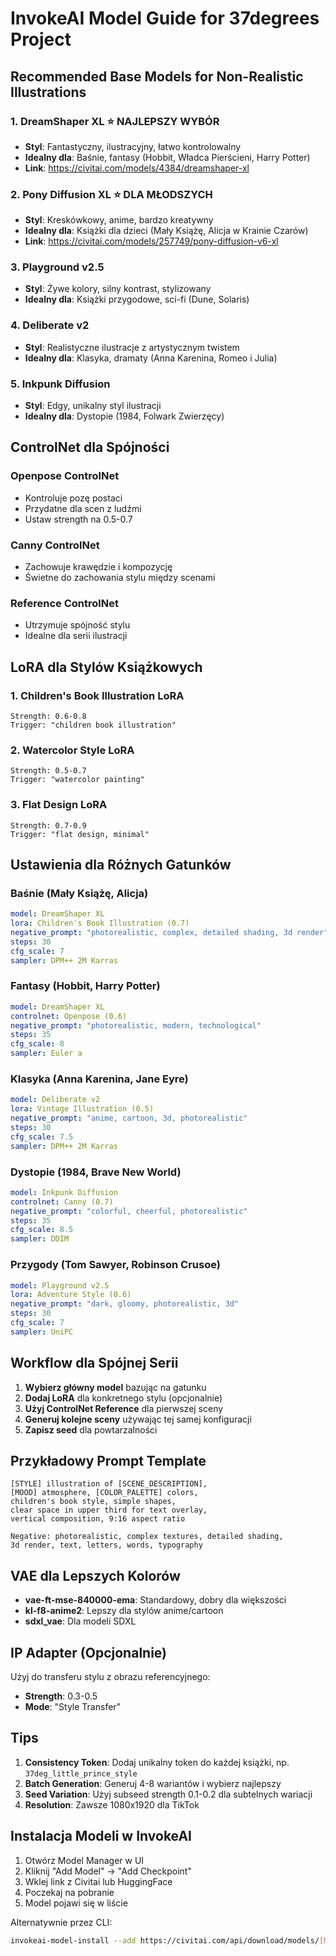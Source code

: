 # InvokeAI Model Guide for 37degrees Project

## Recommended Base Models for Non-Realistic Illustrations

### 1. **DreamShaper XL** ⭐ NAJLEPSZY WYBÓR
- **Styl**: Fantastyczny, ilustracyjny, łatwo kontrolowalny
- **Idealny dla**: Baśnie, fantasy (Hobbit, Władca Pierścieni, Harry Potter)
- **Link**: https://civitai.com/models/4384/dreamshaper-xl

### 2. **Pony Diffusion XL** ⭐ DLA MŁODSZYCH
- **Styl**: Kreskówkowy, anime, bardzo kreatywny
- **Idealny dla**: Książki dla dzieci (Mały Książę, Alicja w Krainie Czarów)
- **Link**: https://civitai.com/models/257749/pony-diffusion-v6-xl

### 3. **Playground v2.5** 
- **Styl**: Żywe kolory, silny kontrast, stylizowany
- **Idealny dla**: Książki przygodowe, sci-fi (Dune, Solaris)

### 4. **Deliberate v2**
- **Styl**: Realistyczne ilustracje z artystycznym twistem
- **Idealny dla**: Klasyka, dramaty (Anna Karenina, Romeo i Julia)

### 5. **Inkpunk Diffusion**
- **Styl**: Edgy, unikalny styl ilustracji
- **Idealny dla**: Dystopie (1984, Folwark Zwierzęcy)

## ControlNet dla Spójności

### Openpose ControlNet
- Kontroluje pozę postaci
- Przydatne dla scen z ludźmi
- Ustaw strength na 0.5-0.7

### Canny ControlNet  
- Zachowuje krawędzie i kompozycję
- Świetne do zachowania stylu między scenami

### Reference ControlNet
- Utrzymuje spójność stylu
- Idealne dla serii ilustracji

## LoRA dla Stylów Książkowych

### 1. **Children's Book Illustration LoRA**
```
Strength: 0.6-0.8
Trigger: "children book illustration"
```

### 2. **Watercolor Style LoRA**
```
Strength: 0.5-0.7
Trigger: "watercolor painting"
```

### 3. **Flat Design LoRA**
```
Strength: 0.7-0.9
Trigger: "flat design, minimal"
```

## Ustawienia dla Różnych Gatunków

### Baśnie (Mały Książę, Alicja)
```yaml
model: DreamShaper XL
lora: Children's Book Illustration (0.7)
negative_prompt: "photorealistic, complex, detailed shading, 3d render"
steps: 30
cfg_scale: 7
sampler: DPM++ 2M Karras
```

### Fantasy (Hobbit, Harry Potter)
```yaml
model: DreamShaper XL
controlnet: Openpose (0.6)
negative_prompt: "photorealistic, modern, technological"
steps: 35
cfg_scale: 8
sampler: Euler a
```

### Klasyka (Anna Karenina, Jane Eyre)
```yaml
model: Deliberate v2
lora: Vintage Illustration (0.5)
negative_prompt: "anime, cartoon, 3d, photorealistic"
steps: 30
cfg_scale: 7.5
sampler: DPM++ 2M Karras
```

### Dystopie (1984, Brave New World)
```yaml
model: Inkpunk Diffusion
controlnet: Canny (0.7)
negative_prompt: "colorful, cheerful, photorealistic"
steps: 35
cfg_scale: 8.5
sampler: DDIM
```

### Przygody (Tom Sawyer, Robinson Crusoe)
```yaml
model: Playground v2.5
lora: Adventure Style (0.6)
negative_prompt: "dark, gloomy, photorealistic, 3d"
steps: 30
cfg_scale: 7
sampler: UniPC
```

## Workflow dla Spójnej Serii

1. **Wybierz główny model** bazując na gatunku
2. **Dodaj LoRA** dla konkretnego stylu (opcjonalnie)
3. **Użyj ControlNet Reference** dla pierwszej sceny
4. **Generuj kolejne sceny** używając tej samej konfiguracji
5. **Zapisz seed** dla powtarzalności

## Przykładowy Prompt Template

```
[STYLE] illustration of [SCENE_DESCRIPTION], 
[MOOD] atmosphere, [COLOR_PALETTE] colors,
children's book style, simple shapes, 
clear space in upper third for text overlay,
vertical composition, 9:16 aspect ratio

Negative: photorealistic, complex textures, detailed shading, 
3d render, text, letters, words, typography
```

## VAE dla Lepszych Kolorów

- **vae-ft-mse-840000-ema**: Standardowy, dobry dla większości
- **kl-f8-anime2**: Lepszy dla stylów anime/cartoon
- **sdxl_vae**: Dla modeli SDXL

## IP Adapter (Opcjonalnie)

Użyj do transferu stylu z obrazu referencyjnego:
- **Strength**: 0.3-0.5
- **Mode**: "Style Transfer"

## Tips

1. **Consistency Token**: Dodaj unikalny token do każdej książki, np. `37deg_little_prince_style`
2. **Batch Generation**: Generuj 4-8 wariantów i wybierz najlepszy
3. **Seed Variation**: Użyj subseed strength 0.1-0.2 dla subtelnych wariacji
4. **Resolution**: Zawsze 1080x1920 dla TikTok

## Instalacja Modeli w InvokeAI

1. Otwórz Model Manager w UI
2. Kliknij "Add Model" → "Add Checkpoint"
3. Wklej link z Civitai lub HuggingFace
4. Poczekaj na pobranie
5. Model pojawi się w liście

Alternatywnie przez CLI:
```bash
invokeai-model-install --add https://civitai.com/api/download/models/[MODEL_ID]
```